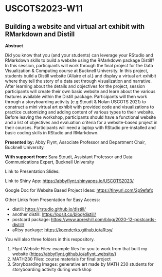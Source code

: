 # USCOTS2023-W11

## Building a website and virtual art exhibit with RMarkdown and Distill

**Abstract**

Did you know that you (and your students) can leverage your RStudio and RMarkdown skills to build a website using the RMarkdown package Distill?  In this session, participants will work through the final project for the Data Visualization & Computing course at Bucknell University.  In this project, students build a Distill website (Allaire et al.) and display a virtual art exhibit where they tell the story of a data set through visualization and narrative.  After learning about the details and objectives for the project, session participants will create their own basic website and learn about the various features available within the Distill package. Participants will then work through a storyboarding activity (e.g Stoudt & Nolan USCOTS 2021) to construct a mini virtual art exhibit with provided code and visualizations to practice customizing and adding content of various types to their website. Before leaving the workshop, participants should have a functional website and a list of objectives and evaluation criteria for a website-based project in their courses.  Participants will need a laptop with RStudio pre-installed and basic coding skills in RStudio and RMarkdown.

**Presented by:** Abby Flynt, Associate Professor and Department Chair, Bucknell University

**With suppoort from:** Sara Stoudt, Assistant Professor and Data Communications Expert, Bucknell University

Link to Presentation Slides:

Link to Shiny App: https://abbyflynt.shinyapps.io/USCOTS2023/

Google Doc for Website Based Project Ideas: https://tinyurl.com/2p9efafx

Other Links from Presentation for Easy Access:

- distill: https://rstudio.github.io/distill/
- another distill: https://posit.co/blog/distill/
- postcard package: https://www.apreshill.com/blog/2020-12-postcards-distill/
- aRtsy package: https://koenderks.github.io/aRtsy/

You will also three folders in this respository.
1.  Flynt Website Files: example files for you to work from that built my website (https://abbyflynt.github.io/aflynt_website/)
2.  MATH230 Files: course materials for final project
3.  Storyboarding Images: generative art made by MATH 230 students for storyboarding activity during workshop
